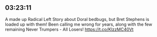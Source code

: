 ## 03:23:11
A made up Radical Left Story about Doral bedbugs, but Bret Stephens is loaded up with them! Been calling me wrong for years, along with the few remaining Never Trumpers - All Losers! https://t.co/KlzzMC40Vt
